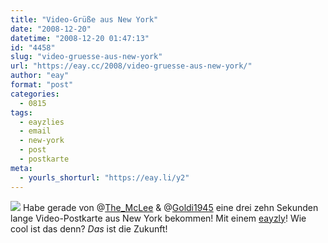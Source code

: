 ```yaml
---
title: "Video-Grüße aus New York"
date: "2008-12-20"
datetime: "2008-12-20 01:47:13"
id: "4458"
slug: "video-gruesse-aus-new-york"
url: "https://eay.cc/2008/video-gruesse-aus-new-york/"
author: "eay"
format: "post"
categories:
  - 0815
tags:
  - eayzlies
  - email
  - new-york
  - post
  - postkarte
meta:
  - yourls_shorturl: "https://eay.li/y2"
---
```


![](/uploads/2008/nynachricht.jpg) Habe gerade von @[The\_McLee](https://twitter.com/The_McLee) & @[Goldi1945](https://twitter.com/Goldi1945) eine drei zehn Sekunden lange Video-Postkarte aus New York bekommen! Mit einem [eayzly](http://eay.cc/projekte/eayzlyart/)! Wie cool ist das denn? _Das_ ist die Zukunft!
